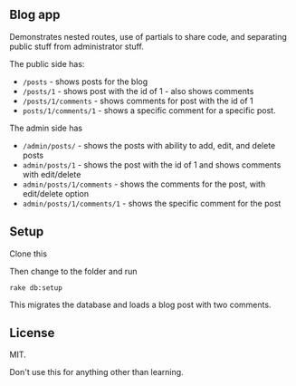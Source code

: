 ## Blog app

Demonstrates nested routes, use of partials to share code, and separating public stuff from administrator stuff.

The public side has:

* `/posts` - shows posts for the blog
* `/posts/1` - shows post with the id of 1 - also shows comments
* `/posts/1/comments` - shows comments for post with the id of 1
* `posts/1/comments/1` - shows a specific comment for a specific post.

The admin side has

* `/admin/posts/` - shows the posts with ability to add, edit, and delete posts
* `admin/posts/1` - shows the post with the id of 1 and shows comments with edit/delete
* `admin/posts/1/comments` - shows the comments for the post, with edit/delete option
* `admin/posts/1/comments/1` - shows the specific comment for the post

## Setup

Clone this

Then change to the folder and run

```
rake db:setup
```

This migrates the database and loads a blog post with two comments.

## License

MIT.

Don't use this for anything other than learning.

